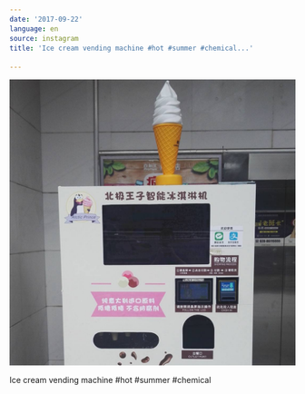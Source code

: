 ```yaml
---
date: '2017-09-22'
language: en
source: instagram
title: 'Ice cream vending machine #hot #summer #chemical...'

---
```


![](/uploads/instagram/201709/a322257af2d5736a44f0eab09b053caa.jpg)

Ice cream vending machine #hot #summer #chemical
            